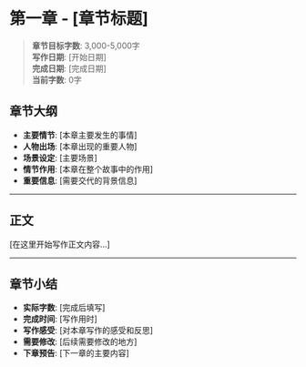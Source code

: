 # 第一章 - [章节标题]

> **章节目标字数**: 3,000-5,000字  
> **写作日期**: [开始日期]  
> **完成日期**: [完成日期]  
> **当前字数**: 0字  

## 章节大纲
- **主要情节**: [本章主要发生的事情]
- **人物出场**: [本章出现的重要人物]
- **场景设定**: [主要场景]
- **情节作用**: [本章在整个故事中的作用]
- **重要信息**: [需要交代的背景信息]

---

## 正文

[在这里开始写作正文内容...]



---

## 章节小结
- **实际字数**: [完成后填写]
- **完成时间**: [写作用时]
- **写作感受**: [对本章写作的感受和反思]
- **需要修改**: [后续需要修改的地方]
- **下章预告**: [下一章的主要内容]